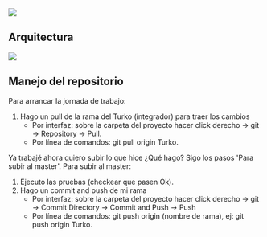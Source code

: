 <img src="https://scontent-gru2-2.xx.fbcdn.net/v/t1.0-1/p200x200/14642077_967536053369889_454586252799663626_n.png?oh=d76baf3ee027ddbd458796d01bc0b6c8&oe=5A1A4BF7">

## Arquitectura
<img src="http://esbenp.github.io/img/service-repository-pattern.png">

## Manejo del repositorio
Para arrancar la jornada de trabajo:
1. Hago un pull de la rama del Turko (integrador) para traer los cambios 
    - Por interfaz: sobre la carpeta del proyecto hacer click derecho -> git -> Repository -> Pull.
    - Por línea de comandos: git pull origin Turko.

Ya trabajé ahora quiero subir lo que hice ¿Qué hago? Sigo los pasos 'Para subir al master'.
Para subir al master:
1. Ejecuto las pruebas (checkear que pasen Ok).
2. Hago un commit and push de mi rama 
    - Por interfaz: sobre la carpeta del proyecto hacer click derecho -> git -> Commit Directory -> Commit and Push -> Push
    - Por línea de comandos: git push origin (nombre de rama), ej: git push origin Turko.

